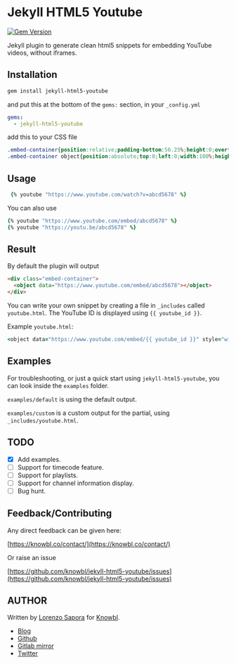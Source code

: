 # Jekyll HTML5 Youtube

[![Gem Version](https://badge.fury.io/rb/jekyll-html5-youtube.svg)](https://badge.fury.io/rb/jekyll-html5-youtube)

Jekyll plugin to generate clean html5 snippets for embedding YouTube videos, without iframes.

## Installation

```bash
gem install jekyll-html5-youtube
```

and put this at the bottom of the ``gems:`` section, in your ``_config.yml`` 

```yaml
gems:
  - jekyll-html5-youtube
```

add this to your CSS file

```css
.embed-container{position:relative;padding-bottom:56.25%;height:0;overflow:hidden;max-width:100%}
.embed-container object{position:absolute;top:0;left:0;width:100%;height:100%}
```

## Usage

```ruby
 {% youtube "https://www.youtube.com/watch?v=abcd5678" %}
```

You can also use

```ruby
{% youtube "https://www.youtube.com/embed/abcd5678" %}
{% youtube "https://youtu.be/abcd5678" %}
```

## Result

By default the plugin will output

```html
<div class="embed-container">
  <object data="https://www.youtube.com/embed/abcd5678"></object>
</div>
```

You can write your own snippet by creating a file in ``_includes`` called ``youtube.html``. The YouTube ID is displayed using ``{{ youtube_id }}``.

Example ``youtube.html``:

```ruby
<object data="https://www.youtube.com/embed/{{ youtube_id }}" style="width:100%;height:100vh"></object>
```

## Examples

For troubleshooting, or just a quick start using ``jekyll-html5-youtube``, you can look inside the ``examples`` folder.

``examples/default`` is using the default output.

``examples/custom`` is a custom output for the partial, using ``_includes/youtube.html``. 

## TODO

- [x] Add examples.
- [ ] Support for timecode feature.
- [ ] Support for playlists.
- [ ] Support for channel information display.
- [ ] Bug hunt.

## Feedback/Contributing

Any direct feedback can be given here:

[https://knowbl.co/contact/](https://knowbl.co/contact/)

Or raise an issue

[https://github.com/knowbl/jekyll-html5-youtube/issues](https://github.com/knowbl/jekyll-html5-youtube/issues)

## AUTHOR

Written by [Lorenzo Sapora](https://sush.us) for [Knowbl](https://knowbl.co).

- [Blog](https://sush.us/)
- [Github](https://github.com/lorenzosapora/)
- [Gitlab mirror](https://git.knowbl.co/public)
- [Twitter](https://twitter.com/lorenzosapora)